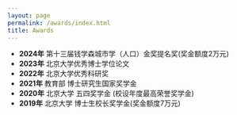 ```yaml
---
layout: page
permalink: /awards/index.html
title: Awards
---
```


- **2024年** 第十三届钱学森城市学（人口）金奖提名奖(奖金额度2万元)
- **2023年** 北京大学优秀博士学位论文
- **2022年** 北京大学优秀科研奖
- **2021年** 教育部 博士研究生国家奖学金
- **2020年** 北京大学 五四奖学金 (校设年度最高荣誉奖学金) 
- **2019年** 北京大学 博士生校长奖学金(奖金额度7万元)


<br>

